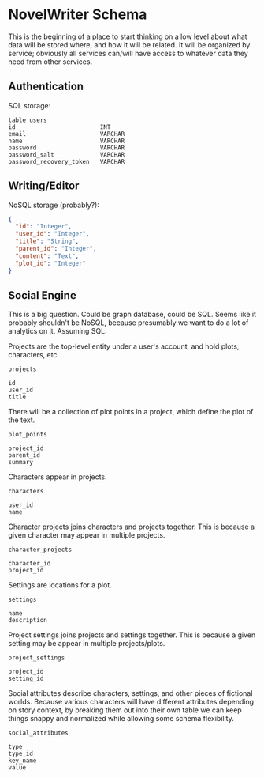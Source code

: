 # NovelWriter Schema

This is the beginning of a place to start thinking on a low level about what
data will be stored where, and how it will be related. It will be organized by
service; obviously all services can/will have access to whatever data they need
from other services.

## Authentication

SQL storage:

```
table users
id                        INT
email                     VARCHAR
name                      VARCHAR
password                  VARCHAR
password_salt             VARCHAR
password_recovery_token   VARCHAR
```

## Writing/Editor

NoSQL storage (probably?):

```json
{
  "id": "Integer",
  "user_id": "Integer",
  "title": "String",
  "parent_id": "Integer",
  "content": "Text",
  "plot_id": "Integer"
}
```

## Social Engine

This is a big question. Could be graph database, could be SQL. Seems like it
probably shouldn't be NoSQL, because presumably we want to do a lot of
analytics on it. Assuming SQL:


Projects are the top-level entity under a user's account, and hold plots,
characters, etc.

```
projects

id
user_id
title
```

There will be a collection of plot points in a project, which define the plot
of the text.

```
plot_points

project_id
parent_id
summary
```

Characters appear in projects.

```
characters

user_id
name
```

Character projects joins characters and projects together. This is because a
given character may appear in multiple projects.

```
character_projects

character_id
project_id
```

Settings are locations for a plot.

```
settings

name
description
```

Project settings joins projects and settings together. This is because a given
setting may be appear in multiple projects/plots.

```
project_settings

project_id
setting_id
```

Social attributes describe characters, settings, and other pieces of fictional
worlds. Because various characters will have different attributes depending on
story context, by breaking them out into their own table we can keep things
snappy and normalized while allowing some schema flexibility.

```
social_attributes

type
type_id
key_name
value
```
